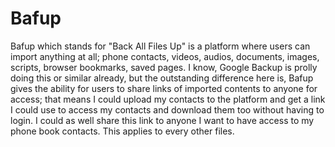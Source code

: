 # Bafup
Bafup which stands for "Back All Files Up" is a platform where users can import anything at all; phone contacts, videos, audios, documents, images, scripts, browser bookmarks, saved pages.   I know, Google Backup is prolly doing this or similar already, but the outstanding difference here is, Bafup gives the ability for users to share links of imported contents to anyone for access; that means I could upload my contacts to the platform and get a link I could use to access my contacts and download them too without having to login. I could as well share this link to anyone I want to have access to my phone book contacts. This applies to every other files.
